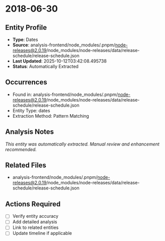 # 2018-06-30

## Entity Profile
- **Type**: Dates
- **Source**: analysis-frontend/node_modules/.pnpm/node-releases@2.0.19/node_modules/node-releases/data/release-schedule/release-schedule.json
- **Last Updated**: 2025-10-12T03:42:08.495738
- **Status**: Automatically Extracted

## Occurrences
- Found in: analysis-frontend/node_modules/.pnpm/node-releases@2.0.19/node_modules/node-releases/data/release-schedule/release-schedule.json
- Entity Type: dates
- Extraction Method: Pattern Matching

## Analysis Notes
*This entity was automatically extracted. Manual review and enhancement recommended.*

## Related Files
- analysis-frontend/node_modules/.pnpm/node-releases@2.0.19/node_modules/node-releases/data/release-schedule/release-schedule.json

## Actions Required
- [ ] Verify entity accuracy
- [ ] Add detailed analysis
- [ ] Link to related entities
- [ ] Update timeline if applicable
